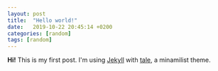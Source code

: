 ```yaml
---
layout: post
title:  "Hello world!"
date:   2019-10-22 20:45:14 +0200
categories: [random] 
tags: [random]
---
```


**Hi!** This is my first post. I'm using [Jekyll](https://jekyllrb.com/) with [tale](https://github.com/chesterhow/tale), a minamilist theme.
